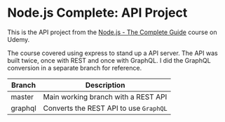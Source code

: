 # Node.js Complete: API Project

This is the API project from the [Node.js - The Complete Guide](https://www.udemy.com/course/nodejs-the-complete-guide) course on Udemy.

The course covered using express to stand up a API server. The API was built twice, once with REST and once with GraphQL. I did the GraphQL conversion in a separate branch for reference.

| Branch  | Description                            |
| ------- | -------------------------------------- |
| master  | Main working branch with a REST API    |
| graphql | Converts the REST API to use `GraphQL` |
